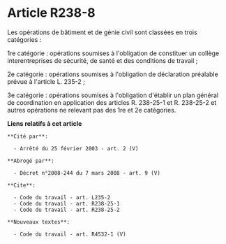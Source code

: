 # Article R238-8

Les opérations de bâtiment et de génie civil sont classées en trois catégories :

1re catégorie : opérations soumises à l'obligation de constituer un collège interentreprises de sécurité, de santé et des
conditions de travail ;

2e catégorie : opérations soumises à l'obligation de déclaration préalable prévue à l'article L. 235-2 ;

3e catégorie : opérations soumises à l'obligation d'établir un plan général de coordination en application des articles R.
238-25-1 et R. 238-25-2 et autres opérations ne relevant pas des 1re et 2e catégories.

**Liens relatifs à cet article**

	**Cité par**:

	  - Arrêté du 25 février 2003 - art. 2 (V)

	**Abrogé par**:

	  - Décret n°2008-244 du 7 mars 2008 - art. 9 (V)

	**Cite**:

	  - Code du travail - art. L235-2
	  - Code du travail - art. R238-25-1
	  - Code du travail - art. R238-25-2

	**Nouveaux textes**:

	  - Code du travail - art. R4532-1 (V)
